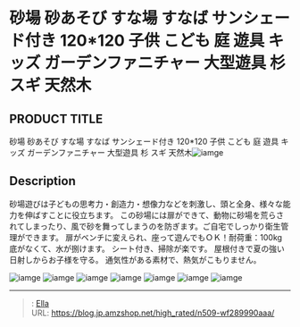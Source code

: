 # 砂場 砂あそび すな場 すなば サンシェード付き 120*120 子供 こども 庭 遊具 キッズ ガーデンファニチャー 大型遊具 杉 スギ 天然木


## PRODUCT TITLE 

砂場 砂あそび すな場 すなば サンシェード付き 120*120 子供 こども 庭 遊具 キッズ ガーデンファニチャー 大型遊具 杉 スギ 天然木![iamge](https://b2bfiles1.gigab2b.cn/image/wkseller/305/20220414_12b7376bf69a971d62ba70a6fd79529d.jpg)

## Description

砂場遊びは子どもの思考力・創造力・想像力などを刺激し、頭と全身、様々な能力を伸ばすことに役立ちます。
この砂場には扉ができて、動物に砂場を荒らされてしまったり、風で砂を舞ってしまうのを防ぎます。ご自宅でしっかり衛生管理ができます。
扉がベンチに変えられ、座って遊んでもＯＫ！耐荷重：100kg
底がなくて、水が捌けます。
シート付き、掃除が楽です。
屋根付きで夏の強い日射しからお子様を守る。 通気性がある素材で、熱気がこもりません。




![iamge](https://b2bfiles1.gigab2b.cn/image/wkseller/305/20220415_a0b23b859eacb3e6772975d00f70dfe8.jpg)
![iamge](https://b2bfiles1.gigab2b.cn/image/wkseller/305/20220415_db43a94796c0b514d510bd27b77b1d2c.jpg)
![iamge](https://b2bfiles1.gigab2b.cn/image/wkseller/305/20220415_288c15e276acc0b8bf66937be058ae81.jpg)
![iamge](https://b2bfiles1.gigab2b.cn/image/wkseller/305/20220415_51f3902118888d4c3b5afde1677179e0.jpg)
![iamge](https://b2bfiles1.gigab2b.cn/image/wkseller/305/20220415_8fd25b0466d8aac628513c3e8f7b2577.jpg)
![iamge](https://b2bfiles1.gigab2b.cn/image/wkseller/305/20220415_d806ee1c422d6fe53655790b651c2247.jpg)
![iamge](https://b2bfiles1.gigab2b.cn/image/wkseller/305/20220415_3db636ca0bdfa2e0d76d9d3d0d3dedac.jpg)


---

> : [Ella](https://blog.jp.amzshop.net/)  
> URL: https://blog.jp.amzshop.net/high_rated/n509-wf289990aaa/  


